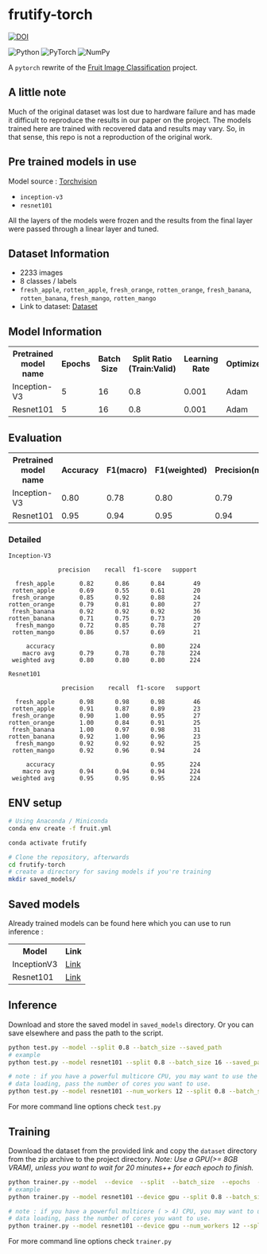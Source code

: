 # frutify-torch

[![DOI](https://img.shields.io/badge/DOI-10.4018%2FIJSI.2019100103-green?style=flat-square)](https://www.igi-global.com/gateway/article/236206)

<img alt="Python" src="https://img.shields.io/badge/python-%2314354C.svg?style=for-the-badge&logo=python&logoColor=white"/> <img alt="PyTorch" src="https://img.shields.io/badge/PyTorch-%23EE4C2C.svg?style=for-the-badge&logo=PyTorch&logoColor=white" /> <img alt="NumPy" src="https://img.shields.io/badge/numpy-%23013243.svg?style=for-the-badge&logo=numpy&logoColor=white" /> 


A `pytorch` rewrite of the [Fruit Image Classification](https://github.com/ShawonAshraf/Fruit-Image-Classification) project.

## A little note
Much of the original dataset was lost due to hardware failure and has made it difficult to reproduce the results in our
paper on the project. The models trained here are trained with recovered data and results may vary. So, in that sense, this 
repo is not a reproduction of the original work.

## Pre trained models in use
Model source : [Torchvision](https://pytorch.org/vision/stable/models.html)

- `inception-v3`
- `resnet101`

All the layers of the models were frozen and the results from the final layer were passed through a linear layer and 
tuned.


## Dataset Information
- 2233 images
- 8 classes / labels
- `fresh_apple`, `rotten_apple`, `fresh_orange`, `rotten_orange`, `fresh_banana`, `rotten_banana`, `fresh_mango`, `rotten_mango`
- Link to dataset: [Dataset](https://1drv.ms/u/s!AvaDN9CoqMWhidF_QP41wcJMlQWkSA?e=NKU9J1)

## Model Information
<table>
    <tr>
        <th>Pretrained model name</th>
        <th>Epochs</th>
        <th>Batch Size</th>
        <th>Split Ratio (Train:Valid)</th>
        <th>Learning Rate</th>
        <th>Optimizer</th>
    </tr>

<tr>
    <td>Inception-V3</td>
    <td>5</td>
    <td>16</td>
    <td>0.8</td>
    <td>0.001</td>
    <td>Adam</td>
</tr>

<tr>
    <td>Resnet101</td>
    <td>5</td>
    <td>16</td>
    <td>0.8</td>
    <td>0.001</td>
    <td>Adam</td>
</tr>

    
</table>


## Evaluation
<table>

<tr>
    <th>Pretrained model name</th>
    <th>Accuracy</th>
    <th>F1(macro)</th>
    <th>F1(weighted)</th>
    <th>Precision(macro)</th>
    <th>Precision(weighted)</th>
    <th>Recall(macro)</th>
    <th>Recall(weighted)</th>
</tr>

<tr>
    <td>Inception-V3</td>
    <td>0.80</td>
    <td>0.78</td>
    <td>0.80</td>
    <td>0.79</td>
    <td>0.80</td>
    <td>0.78</td>
    <td>0.80</td>
</tr>

<tr>
    <td>Resnet101</td>
    <td>0.95</td>
    <td>0.94</td>
    <td>0.95</td>
    <td>0.94</td>
    <td>0.95</td>
    <td>0.94</td>
    <td>0.95</td>
</tr>

</table>

### Detailed

```text
Inception-V3

              precision    recall  f1-score   support

  fresh_apple       0.82      0.86      0.84        49
 rotten_apple       0.69      0.55      0.61        20
 fresh_orange       0.85      0.92      0.88        24
rotten_orange       0.79      0.81      0.80        27
 fresh_banana       0.92      0.92      0.92        36
rotten_banana       0.71      0.75      0.73        20
  fresh_mango       0.72      0.85      0.78        27
 rotten_mango       0.86      0.57      0.69        21

     accuracy                           0.80       224
    macro avg       0.79      0.78      0.78       224
 weighted avg       0.80      0.80      0.80       224

```

```text
Resnet101

               precision    recall  f1-score   support

  fresh_apple       0.98      0.98      0.98        46
 rotten_apple       0.91      0.87      0.89        23
 fresh_orange       0.90      1.00      0.95        27
rotten_orange       1.00      0.84      0.91        25
 fresh_banana       1.00      0.97      0.98        31
rotten_banana       0.92      1.00      0.96        23
  fresh_mango       0.92      0.92      0.92        25
 rotten_mango       0.92      0.96      0.94        24

     accuracy                           0.95       224
    macro avg       0.94      0.94      0.94       224
 weighted avg       0.95      0.95      0.95       224

```

## ENV setup

```bash
# Using Anaconda / Miniconda
conda env create -f fruit.yml

conda activate frutify

# Clone the repository, afterwards
cd frutify-torch
# create a directory for saving models if you're training
mkdir saved_models/ 
```

## Saved models
Already trained models can be found here which you can 
use to run inference : 

<table>
<tr>
    <th>Model</th>
    <th>Link</th>
</tr>


<tr>
    <td>InceptionV3</td>
    <td>
        <a href="https://github.com/ShawonAshraf/frutify-torch/releases/download/pre1/inception-v3_5_16_0.001_1626740279.94928.ckpt">
            Link
        </a>
    </td>
</tr>

<tr>
    <td>Resnet101</td>
    <td>
        <a href="https://github.com/ShawonAshraf/frutify-torch/releases/download/pre1/resnet101_5_16_0.001_1626743414.734695.ckpt">
            Link
        </a>
    </td>
</tr>
</table>

## Inference
Download and store the saved model in `saved_models` directory. Or you can save elsewhere and pass the path to the script.
```bash
python test.py --model --split 0.8 --batch_size --saved_path
# example
python test.py --model resnet101 --split 0.8 --batch_size 16 --saved_path "saved_models/resnet101_5_16_0.001_1626743414.734695.ckpt"

# note : if you have a powerful multicore CPU, you may want to use the --num_workers option to speed up
# data loading, pass the number of cores you want to use.
python test.py --model resnet101 --num_workers 12 --split 0.8 --batch_size 16 --saved_path "saved_models/resnet101_5_16_0.001_1626743414.734695.ckpt"
```

For more command line options check `test.py`

## Training

Download the dataset from the provided link and copy the `dataset` directory from the zip archive to the project directory.
 _Note: Use a GPU(>= 8GB VRAM), unless you want to wait for 20 minutes++ for each epoch to finish._

```bash
python trainer.py --model  --device  --split  --batch_size  --epochs  --lr 
# example
python trainer.py --model resnet101 --device gpu --split 0.8 --batch_size 16 --epochs 5 --lr 1e-3

# note : if you have a powerful multicore ( > 4) CPU, you may want to use the --num_workers option to speed up
# data loading, pass the number of cores you want to use.
python trainer.py --model resnet101 --device gpu --num_workers 12 --split 0.8 --batch_size 16 --epochs 5 --lr 1e-3
```
For more command line options check `trainer.py`
